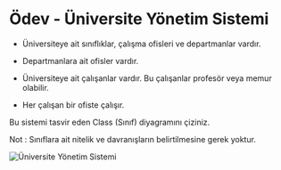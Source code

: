 # Ödev - Üniversite Yönetim Sistemi


- Üniversiteye ait sınıflıklar, çalışma ofisleri ve departmanlar vardır.

- Departmanlara ait ofisler vardır.

- Üniversiteye ait çalışanlar vardır. Bu çalışanlar profesör veya memur olabilir.

- Her çalışan bir ofiste çalışır.

Bu sistemi tasvir eden Class (Sınıf) diyagramını çiziniz.

Not : Sınıflara ait nitelik ve davranışların belirtilmesine gerek yoktur.


![Üniversite Yönetim Sistemi](https://user-images.githubusercontent.com/35347777/142224381-6dde8f41-ec75-4ea1-94f4-09de24642282.jpg)